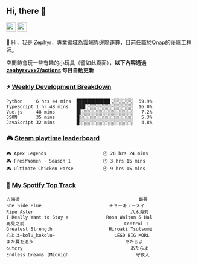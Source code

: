 <!--
**zephyrxvxx7/zephyrxvxx7** is a ✨ _special_ ✨ repository because its `README.md` (this file) appears on your GitHub profile.

Here are some ideas to get you started:

- 🔭 I’m currently working on ...
- 🌱 I’m currently learning ...
- 👯 I’m looking to collaborate on ...
- 🤔 I’m looking for help with ...
- 💬 Ask me about ...
- 📫 How to reach me: ...
- 😄 Pronouns: ...
- ⚡ Fun fact: ...
-->

## Hi, there 👋

<a href="https://www.instagram.com/zephyrxvxx7/"><img src="https://img.shields.io/badge/instagram-3f729b?&style=for-the-badge&logo=instagram&logoColor=white" height=25></a>
<a href="https://zephyrxvxx7.me/"><img src="https://img.shields.io/badge/blog-gray?&style=for-the-badge&logo=hexo&logoColor=white" height=25></a>

👋 Hi，我是 Zephyr，專業領域為雲端與邊際運算，目前任職於Qnap的後端工程師。

空閒時會玩一些有趣的小玩具（譬如此頁面），**以下內容通過 [zephyrxvxx7/actions](https://github.com/zephyrxvxx7/zephyrxvxx7/actions) 每日自動更新**

### ⚡ [Weekly Development Breakdown](https://gist.github.com/zephyrxvxx7/ee1787313f0772b51494d051b5edde7f)

<!-- code_time start -->

```text
Python     6 hrs 44 mins  ████████████▌░░░░░░░░  59.9%
TypeScript 1 hr 48 mins   ███▎░░░░░░░░░░░░░░░░░  16.0%
Vue.js     48 mins        █▌░░░░░░░░░░░░░░░░░░░   7.2%
JSON       35 mins        █░░░░░░░░░░░░░░░░░░░░   5.3%
JavaScript 32 mins        █░░░░░░░░░░░░░░░░░░░░   4.8%
```

<!-- code_time end -->

### 🎮 [Steam playtime leaderboard](https://gist.github.com/zephyrxvxx7/f77b8978877f959b69d84723c43a4a64)

<!-- steam_time start -->

```text
🎮 Apex Legends                     🕘 26 hrs 24 mins
🎮 FreshWomen - Season 1            🕘 3 hrs 15 mins
🎮 Ultimate Chicken Horse           🕘 9 hrs 15 mins
```

<!-- steam_time end -->

### 🎵 [My Spotify Top Track](https://gist.github.com/zephyrxvxx7/fe159fde5ec9ebea27e03dd63a71e78f)

<!-- spotify_track start -->

```text
去海邊                                            鄭興
She Side Blue                         チョーキューメイ
Ripe Aster                                    八木海莉
I Really Want to Stay a              Rosa Walton & Hal
再見之前                                     Control T
Greatest Strength                     Hiroaki Tsutsumi
心とは~kolu_kokolu~                      LEGO BIG MORL
また夏を追う                                  あたらよ
outcry                                        あたらよ
Endless Dreams (Midnigh                         守夜人
```

<!-- spotify_track end -->
